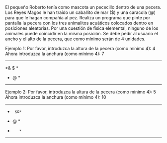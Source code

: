 El pequeño Roberto tenía como mascota un pececillo dentro de una pecera. Los Reyes Magos le han traído
un caballito de mar ($) y una caracola (@) para que le hagan compañía al pez. Realiza un programa que
pinte por pantalla la pecera con los tres animalitos acuáticos colocados dentro en posiciones aleatorias. Por
una cuestión de física elemental, ninguno de los animales puede coincidir en la misma posición. Se
debe pedir al usuario el ancho y el alto de la pecera, que como mínimo serán de 4 unidades.

Ejemplo 1:
Por favor, introduzca la altura de la pecera (como mínimo 4): 4
Ahora introduzca la anchura (como mínimo 4): 7
*******
*& $  *
* @   *
*******

Ejemplo 2:
Por favor, introduzca la altura de la pecera (como mínimo 4): 5
Ahora introduzca la anchura (como mínimo 4): 10
**********
*      $&*
* @      *
*        *
**********